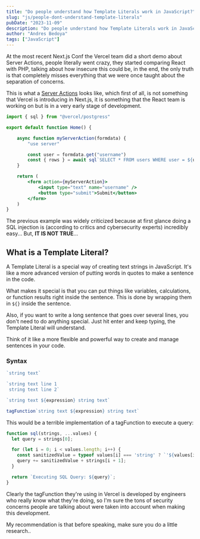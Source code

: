 ```yaml
---
title: "Do people understand how Template Literals work in JavaScript?"
slug: "js/people-dont-understand-template-literals"
pubDate: "2023-11-09"
description: "Do people understand how Template Literals work in JavaScript? And what about Server Actions in React"
author: "Andres Bedoya"
tags: ["JavaScript"]
---
```


At the most recent Next.js Conf the Vercel team did a short demo about Server Actions, people literally went crazy, they started comparing React with PHP, talking about how insecure this could be, in the end, the only truth is that completely misses everything that we were once taught about the separation of concerns.

This is what a <a class="hover:no-underline text-blue underline" href="https://react.dev/reference/react/use-server" target="_blank" rel="noopener noreferrer">Server Actions</a> looks like, which first of all, is not something that Vercel is introducing in Next.js, it is something that the React team is working on but is in a very early stage of development.

```jsx
import { sql } from "@vercel/postgress"

export default function Home() {

    async function myServerAction(formdata) {
        "use server"

        const user = formdata.get("username")
        const { rows } = await sql`SELECT * FROM users WHERE user = ${user};` 
    }

    return (
        <form action={myServerAction}>
            <input type="text" name="username" />
            <button type="submit">Submit</button>
        </form>
    )
}
```

The previous example was widely criticized because at first glance doing a SQL injection is (according to critics and cybersecurity experts) incredibly easy... But, **IT IS NOT TRUE**...

## What is a Template Literal?
A Template Literal is a special way of creating text strings in JavaScript. It's like a more advanced version of putting words in quotes to make a sentence in the code.

What makes it special is that you can put things like variables, calculations, or function results right inside the sentence. This is done by wrapping them in `${}` inside the sentence.

Also, if you want to write a long sentence that goes over several lines, you don't need to do anything special. Just hit enter and keep typing, the Template Literal will understand.

Think of it like a more flexible and powerful way to create and manage sentences in your code.

### Syntax


```js
`string text`

`string text line 1
 string text line 2`

`string text ${expression} string text`

tagFunction`string text ${expression} string text`
```

This would be a terrible implementation of a tagFunction to execute a query:

```js
function sql(strings, ...values) {
  let query = strings[0];

  for (let i = 0; i < values.length; i++) {
    const sanitizedValue = typeof values[i] === 'string' ? `'${values[i]}'` : values[i];
    query += sanitizedValue + strings[i + 1];
  }

  return `Executing SQL Query: ${query}`;
}
```

Clearly the tagFunction they're using in Vercel is developed by engineers who really know what they're doing, so I'm sure the tons of security concerns people are talking about were taken into account when making this development.

My recommendation is that before speaking, make sure you do a little research..